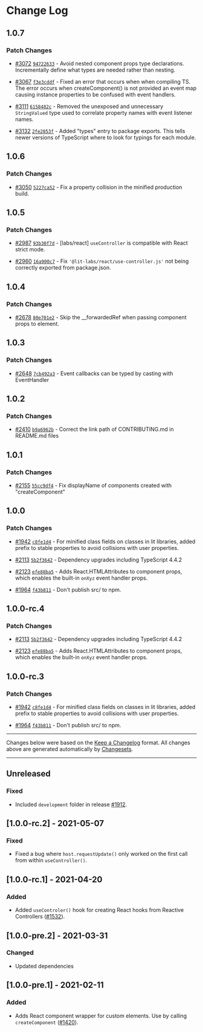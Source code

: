 # Change Log

## 1.0.7

### Patch Changes

- [#3072](https://github.com/lit/lit/pull/3072) [`94722633`](https://github.com/lit/lit/commit/947226339746d5795a8ded3d19d51d3d6fdf7b0e) - Avoid nested component props type declarations. Incrementally define what types are needed rather than nesting.

- [#3067](https://github.com/lit/lit/pull/3067) [`f3e3cddf`](https://github.com/lit/lit/commit/f3e3cddf5e03602558c92306ed4fc0234767ac39) - Fixed an error that occurs when when compiling TS. The error occurs when createComponent() is not provided an event map causing instance properties to be confused with event handlers.

- [#3111](https://github.com/lit/lit/pull/3111) [`6158482c`](https://github.com/lit/lit/commit/6158482c4123d74c29eb1ba2307c5aa2d059c041) - Removed the unexposed and unnecessary `StringValued` type used to correlate property names with event listener names.

- [#3132](https://github.com/lit/lit/pull/3132) [`2fe2053f`](https://github.com/lit/lit/commit/2fe2053fe04e7226e5fa4e8b730e91a62a547b27) - Added "types" entry to package exports. This tells newer versions of TypeScript where to look for typings for each module.

## 1.0.6

### Patch Changes

- [#3050](https://github.com/lit/lit/pull/3050) [`5227ca52`](https://github.com/lit/lit/commit/5227ca52863ac6fd9f3ee57d7a6c78ea1e617b56) - Fix a property collision in the minified production build.

## 1.0.5

### Patch Changes

- [#2987](https://github.com/lit/lit/pull/2987) [`93b30f7d`](https://github.com/lit/lit/commit/93b30f7de81eb203ad88abfc1e0e87a719d132c5) - [labs/react] `useController` is compatible with React strict mode.

- [#2960](https://github.com/lit/lit/pull/2960) [`16a900c7`](https://github.com/lit/lit/commit/16a900c7d0191140a65cdb38126ab3653c334935) - Fix `'@lit-labs/react/use-controller.js'` not being correctly exported from package.json.

## 1.0.4

### Patch Changes

- [#2678](https://github.com/lit/lit/pull/2678) [`80e701e2`](https://github.com/lit/lit/commit/80e701e25cfac71d220acb646c6f4964c829de84) - Skip the \_\_forwardedRef when passing component props to element.

## 1.0.3

### Patch Changes

- [#2648](https://github.com/lit/lit/pull/2648) [`7cb492a3`](https://github.com/lit/lit/commit/7cb492a37352ea2402f783bf83fa0bef7ed29036) - Event callbacks can be typed by casting with EventHandler

## 1.0.2

### Patch Changes

- [#2410](https://github.com/lit/lit/pull/2410) [`b9a6962b`](https://github.com/lit/lit/commit/b9a6962b84c841eaabd5c4cbf8687ff34dbfe511) - Correct the link path of CONTRIBUTING.md in README.md files

## 1.0.1

### Patch Changes

- [#2155](https://github.com/lit/lit/pull/2155) [`55cc9df4`](https://github.com/lit/lit/commit/55cc9df43f8702bf2b530fa9d70b2a2951f83de8) - Fix displayName of components created with "createComponent"

## 1.0.0

### Patch Changes

- [#1942](https://github.com/lit/lit/pull/1942) [`c8fe1d4`](https://github.com/lit/lit/commit/c8fe1d4c4a8b1c9acdd5331129ae3641c51d9904) - For minified class fields on classes in lit libraries, added prefix to stable properties to avoid collisions with user properties.

* [#2113](https://github.com/lit/lit/pull/2113) [`5b2f3642`](https://github.com/lit/lit/commit/5b2f3642ff91931b5b01f8bdd2ed98aba24f1047) - Dependency upgrades including TypeScript 4.4.2

- [#2123](https://github.com/lit/lit/pull/2123) [`efe88ba5`](https://github.com/lit/lit/commit/efe88ba5a31bae117f8a4c8ddf111068368cf249) - Adds React.HTMLAttributes to component props, which enables the built-in `onXyz` event handler props.

* [#1964](https://github.com/lit/lit/pull/1964) [`f43b811`](https://github.com/lit/lit/commit/f43b811405be32ce6caf82e80d25cb6170eeb7dc) - Don't publish src/ to npm.

## 1.0.0-rc.4

### Patch Changes

- [#2113](https://github.com/lit/lit/pull/2113) [`5b2f3642`](https://github.com/lit/lit/commit/5b2f3642ff91931b5b01f8bdd2ed98aba24f1047) - Dependency upgrades including TypeScript 4.4.2

* [#2123](https://github.com/lit/lit/pull/2123) [`efe88ba5`](https://github.com/lit/lit/commit/efe88ba5a31bae117f8a4c8ddf111068368cf249) - Adds React.HTMLAttributes to component props, which enables the built-in `onXyz` event handler props.

## 1.0.0-rc.3

### Patch Changes

- [#1942](https://github.com/lit/lit/pull/1942) [`c8fe1d4`](https://github.com/lit/lit/commit/c8fe1d4c4a8b1c9acdd5331129ae3641c51d9904) - For minified class fields on classes in lit libraries, added prefix to stable properties to avoid collisions with user properties.

* [#1964](https://github.com/lit/lit/pull/1964) [`f43b811`](https://github.com/lit/lit/commit/f43b811405be32ce6caf82e80d25cb6170eeb7dc) - Don't publish src/ to npm.

---

Changes below were based on the [Keep a Changelog](http://keepachangelog.com/) format. All changes above are generated automatically by [Changesets](https://github.com/atlassian/changesets).

---

<!--
   PRs should document their user-visible changes (if any) in the
   Unreleased section, uncommenting the header as necessary.
-->

<!-- ## [x.y.z] - YYYY-MM-DD -->
<!-- ## Unreleased -->
<!-- ### Changed -->
<!-- ### Added -->
<!-- ### Removed -->
<!-- ### Fixed -->

## Unreleased

### Fixed

- Included `development` folder in release [#1912](https://github.com/lit/lit/issues/1912).

## [1.0.0-rc.2] - 2021-05-07

### Fixed

- Fixed a bug where `host.requestUpdate()` only worked on the first call from within `useController()`.

## [1.0.0-rc.1] - 2021-04-20

### Added

- Added `useControler()` hook for creating React hooks from Reactive Controllers ([#1532](https://github.com/Polymer/lit-html/pulls/1532)).

## [1.0.0-pre.2] - 2021-03-31

### Changed

- Updated dependencies

## [1.0.0-pre.1] - 2021-02-11

### Added

- Adds React component wrapper for custom elements. Use by calling `createComponent` ([#1420](https://github.com/Polymer/lit-html/pulls/1420)).
